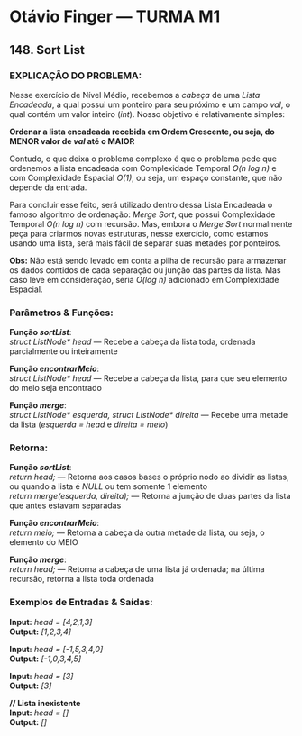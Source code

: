 # Otávio Finger — TURMA M1

## 148. Sort List

### EXPLICAÇÃO DO PROBLEMA:

Nesse exercício de Nível Médio, recebemos a *cabeça* de uma *Lista Encadeada*, a qual possui um ponteiro para seu próximo e um campo *val*, o qual contém um valor inteiro (*int*). Nosso objetivo é relativamente simples:

**Ordenar a lista encadeada recebida em Ordem Crescente, ou seja, do MENOR valor de *val* até o MAIOR**

Contudo, o que deixa o problema complexo é que o problema pede que ordenemos a lista encadeada com Complexidade Temporal *O(n log n)* e com Complexidade Espacial *O(1)*, ou seja, um espaço constante, que não depende da entrada.

Para concluir esse feito, será utilizado dentro dessa Lista Encadeada o famoso algoritmo de ordenação: *Merge Sort*, que possui Complexidade Temporal *O(n log n)* com recursão. Mas, embora o *Merge Sort* normalmente peça para criarmos novas estruturas, nesse exercício, como estamos usando uma lista, será mais fácil de separar suas metades por ponteiros.

**Obs:** Não está sendo levado em conta a pilha de recursão para armazenar os dados contidos de cada separação ou junção das partes da lista. Mas caso leve em consideração, seria *O(log n)* adicionado em Complexidade Espacial.

### Parâmetros & Funções:

**Função *sortList***:  
*struct ListNode\* head* — Recebe a cabeça da lista toda, ordenada parcialmente ou inteiramente  

**Função *encontrarMeio***:  
*struct ListNode\* head* — Recebe a cabeça da lista, para que seu elemento do meio seja encontrado  

**Função *merge***:  
*struct ListNode\* esquerda, struct ListNode\* direita* — Recebe uma metade da lista (*esquerda = head* e *direita = meio*)  

### Retorna:

**Função *sortList***:  
*return head;* — Retorna aos casos bases o próprio nodo ao dividir as listas, ou quando a lista é *NULL* ou tem somente 1 elemento  
*return merge(esquerda, direita);* — Retorna a junção de duas partes da lista que antes estavam separadas  

**Função *encontrarMeio***:  
*return meio;* — Retorna a cabeça da outra metade da lista, ou seja, o elemento do MEIO  

**Função *merge***:  
*return head;* — Retorna a cabeça de uma lista já ordenada; na última recursão, retorna a lista toda ordenada  

### Exemplos de Entradas & Saídas:

**Input:** *head = [4,2,1,3]*  
**Output:** *[1,2,3,4]*  

**Input:** *head = [-1,5,3,4,0]*  
**Output:** *[-1,0,3,4,5]*  

**Input:** *head = [3]*  
**Output:** *[3]*  

**// Lista inexistente**  
**Input:** *head = []*  
**Output:** *[]*  
